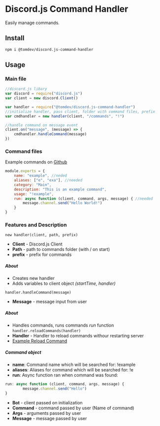 # Discord.js Command Handler

Easily manage commands.

## Install

```bash
npm i @tomdev/discord.js-command-handler
```

## Usage

### Main file

```javascript
//discord.js libary
var discord = require("discord.js")
var client = new discord.Client()

var handler = require("@tomdev/discord.js-command-handler")
//initialize handler, pass client, folder with command files, prefix
var cmdhandler = new handler(client, "/commands", "!")

//handle command on message event
client.on("message", (message) => {
    cmdhandler.handleCommand(message)
})
```

### Command files
Example commands on [Github](https://github.com/TGamingStudio/discord.js-command-handler/tree/master/example-commands)
```javascript
module.exports = {
    name: "example", //neded
    aliases: ["e", "exa"], //needed
    category: "Main",
    description: "This is an example command",
    usage: "!example",
    run: async function (client, command, args, message) { //needed
        message.channel.send("Hello World!")
    }
}
```

### Features and Description
`new handler(client, path, prefix)` 
- **Client** - Discord.js Client
- **Path** - path to commands folder (with / on start)
- **prefix** - prefix for commands
##### About
- Creates new handler
- Adds variables to client object *(startTime, handler)*

`handler.handleCommand(message)`
- **Message** - message input from user
##### About
- Handles commands, runs commands *run* function
`handler.reloadCommands(handler)`
- **Handler** - Handler to reload commands withour restarting server
- [Example Reload Command](https://github.com/TGamingStudio/discord.js-command-handler/blob/master/example-commands/reload.js)
##### Command object
- **name**: Command name which will be searched for: !example
- **aliases**: Aliases for command which will be searched for: !e
- **run**: Async function ran when command was found:
```javascript 
run: async function (client, command, args, message) {
        message.channel.send("Hello")
}
```
- **Bot** - client passed on initialization 
- **Command** - command passed by user (Name of command)
- **Args** - arguments passed by user
- **Message** - message passed by user